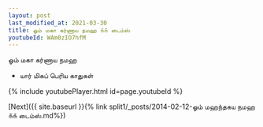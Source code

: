 ```yaml
---
layout: post
last_modified_at: 2021-03-30
title: ஓம் மகா கர்ணாய நமஹ ௧௧ டைம்ஸ்
youtubeId: WAm0zIO7hfM
---
```

 
 
 ஓம் மகா கர்ணாய நமஹ  
 
 -  யார் மிகப் பெரிய காதுகள் 
 
  
 
  
 
 
 
 
 
 


{% include youtubePlayer.html id=page.youtubeId %}
 
[Next]({{ site.baseurl }}{% link  split1/_posts/2014-02-12-ஓம் மஹந்தகய நமஹ ௧௧ டைம்ஸ்.md%})
 
